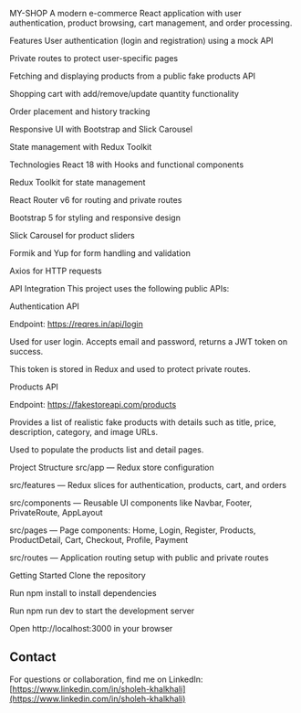 MY-SHOP
A modern e-commerce React application with user authentication, product browsing, cart management, and order processing.

Features
User authentication (login and registration) using a mock API

Private routes to protect user-specific pages

Fetching and displaying products from a public fake products API

Shopping cart with add/remove/update quantity functionality

Order placement and history tracking

Responsive UI with Bootstrap and Slick Carousel

State management with Redux Toolkit

Technologies
React 18 with Hooks and functional components

Redux Toolkit for state management

React Router v6 for routing and private routes

Bootstrap 5 for styling and responsive design

Slick Carousel for product sliders

Formik and Yup for form handling and validation

Axios for HTTP requests

API Integration
This project uses the following public APIs:

Authentication API

Endpoint: https://reqres.in/api/login

Used for user login. Accepts email and password, returns a JWT token on success.

This token is stored in Redux and used to protect private routes.

Products API

Endpoint: https://fakestoreapi.com/products

Provides a list of realistic fake products with details such as title, price, description, category, and image URLs.

Used to populate the products list and detail pages.

Project Structure
src/app — Redux store configuration

src/features — Redux slices for authentication, products, cart, and orders

src/components — Reusable UI components like Navbar, Footer, PrivateRoute, AppLayout

src/pages — Page components: Home, Login, Register, Products, ProductDetail, Cart, Checkout, Profile, Payment

src/routes — Application routing setup with public and private routes

Getting Started
Clone the repository

Run npm install to install dependencies

Run npm run dev to start the development server

Open http://localhost:3000 in your browser
## Contact

For questions or collaboration, find me on LinkedIn:  
[https://www.linkedin.com/in/sholeh-khalkhali](https://www.linkedin.com/in/sholeh-khalkhali)
